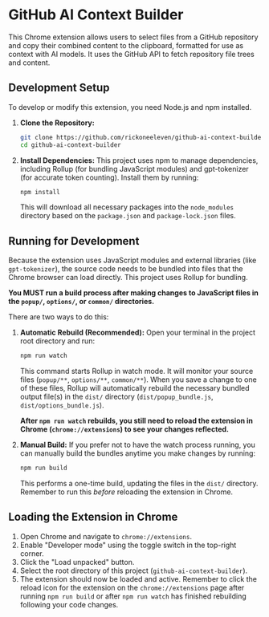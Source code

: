 # GitHub AI Context Builder

This Chrome extension allows users to select files from a GitHub repository and copy their combined content to the clipboard, formatted for use as context with AI models. It uses the GitHub API to fetch repository file trees and content.

## Development Setup

To develop or modify this extension, you need Node.js and npm installed.

1.  **Clone the Repository:**
    ```bash
    git clone https://github.com/rickoneeleven/github-ai-context-builder.git
    cd github-ai-context-builder
    ```

2.  **Install Dependencies:**
    This project uses npm to manage dependencies, including Rollup (for bundling JavaScript modules) and gpt-tokenizer (for accurate token counting). Install them by running:
    ```bash
    npm install
    ```
    This will download all necessary packages into the `node_modules` directory based on the `package.json` and `package-lock.json` files.

## Running for Development

Because the extension uses JavaScript modules and external libraries (like `gpt-tokenizer`), the source code needs to be bundled into files that the Chrome browser can load directly. This project uses Rollup for bundling.

**You MUST run a build process after making changes to JavaScript files in the `popup/`, `options/`, or `common/` directories.**

There are two ways to do this:

1.  **Automatic Rebuild (Recommended):**
    Open your terminal in the project root directory and run:
    ```bash
    npm run watch
    ```
    This command starts Rollup in watch mode. It will monitor your source files (`popup/**`, `options/**`, `common/**`). When you save a change to one of these files, Rollup will automatically rebuild the necessary bundled output file(s) in the `dist/` directory (`dist/popup_bundle.js`, `dist/options_bundle.js`).

    **After `npm run watch` rebuilds, you still need to reload the extension in Chrome (`chrome://extensions`) to see your changes reflected.**

2.  **Manual Build:**
    If you prefer not to have the watch process running, you can manually build the bundles anytime you make changes by running:
    ```bash
    npm run build
    ```
    This performs a one-time build, updating the files in the `dist/` directory. Remember to run this *before* reloading the extension in Chrome.

## Loading the Extension in Chrome

1.  Open Chrome and navigate to `chrome://extensions`.
2.  Enable "Developer mode" using the toggle switch in the top-right corner.
3.  Click the "Load unpacked" button.
4.  Select the root directory of this project (`github-ai-context-builder`).
5.  The extension should now be loaded and active. Remember to click the reload icon for the extension on the `chrome://extensions` page after running `npm run build` or after `npm run watch` has finished rebuilding following your code changes.